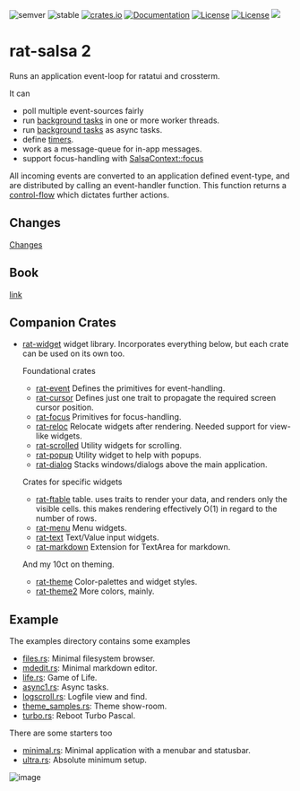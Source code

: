 ![semver](https://img.shields.io/badge/semver-☑-FFD700)
![stable](https://img.shields.io/badge/stability-stable-8A2BE2)
[![crates.io](https://img.shields.io/crates/v/rat-salsa.svg)](https://crates.io/crates/rat-salsa)
[![Documentation](https://docs.rs/rat-salsa/badge.svg)](https://docs.rs/rat-salsa)
[![License](https://img.shields.io/badge/license-MIT-blue.svg)](https://opensource.org/licenses/MIT)
[![License](https://img.shields.io/badge/license-APACHE-blue.svg)](https://www.apache.org/licenses/LICENSE-2.0)
![](https://tokei.rs/b1/github/thscharler/rat-salsa)

# rat-salsa 2

Runs an application event-loop for ratatui and crossterm.

It can

- poll multiple event-sources fairly
- run [background tasks](SalsaContext::spawn) in one or more worker threads.
- run [background tasks](SalsaContext::spawn_async) as async tasks.
- define [timers](SalsaContext::add_timer).
- work as a message-queue for in-app messages.
- support focus-handling with [SalsaContext::focus](SalsaContext::focus)

All incoming events are converted to an application defined event-type,
and are distributed by calling an event-handler function. This function
returns a [control-flow](Control) which dictates further actions.

## Changes

[Changes](https://github.com/thscharler/rat-salsa/blob/master/rat-salsa/changes.md)

## Book

[link](https://thscharler.github.io/rat-salsa/)

## Companion Crates

* [rat-widget](https://docs.rs/rat-widget)
  widget library. Incorporates everything below, but each crate
  can be used on its own too.

  Foundational crates

    * [rat-event](https://docs.rs/rat-event)
      Defines the primitives for event-handling.
    * [rat-cursor](https://docs.rs/rat-cursor)
      Defines just one trait to propagate the required screen cursor position.
    * [rat-focus](https://docs.rs/rat-focus)
      Primitives for focus-handling.
    * [rat-reloc](https://docs.rs/rat-reloc)
      Relocate widgets after rendering. Needed support for view-like widgets.
    * [rat-scrolled](https://docs.rs/rat-scrolled)
      Utility widgets for scrolling.
    * [rat-popup](https://docs.rs/rat-popup)
      Utility widget to help with popups.
    * [rat-dialog](https:://docs.rs/rat-dialog)
      Stacks windows/dialogs above the main application.

  Crates for specific widgets

    * [rat-ftable](https://docs.rs/rat-ftable)
      table. uses traits to render your data, and renders only the visible cells.
      this makes rendering effectively O(1) in regard to the number of rows.
    * [rat-menu](https://docs.rs/rat-menu)
      Menu widgets.
    * [rat-text](https://docs.rs/rat-text)
      Text/Value input widgets.
    * [rat-markdown](https://docs.rs/rat-markdown)
      Extension for TextArea for markdown.

  And my 10ct on theming.

    * [rat-theme](https://docs.rs/rat-theme)
      Color-palettes and widget styles.
    * [rat-theme2](https://docs.rs/rat-theme2)
      More colors, mainly.

## Example

The examples directory contains some examples

- [files.rs][refFiles]: Minimal filesystem browser.
- [mdedit.rs][refMDEdit]: Minimal markdown editor.
- [life.rs][refLife]: Game of Life.
- [async1.rs][refAsync1]: Async tasks.
- [logscroll.rs][refLogscroll]: Logfile view and find.
- [theme_samples.rs][refThemeSamples]: Theme show-room.
- [turbo.rs][refTurbo]: Reboot Turbo Pascal.

There are some starters too

- [minimal.rs][refMinimal]: Minimal application with a menubar and statusbar.
- [ultra.rs][refUltra]: Absolute minimum setup.

![image][refFilesGif]


[refFilesGif]: https://github.com/thscharler/rat-salsa/blob/master/rat-salsa/files.gif?raw=true

[refMDEditGif]: https://github.com/thscharler/rat-salsa/blob/master/rat-salsa/mdedit.gif?raw=true

[refLife]: https://github.com/thscharler/rat-salsa/blob/master/rat-salsa/examples/life.rs

[refAsync1]: https://github.com/thscharler/rat-salsa/blob/master/rat-salsa/examples/async1.rs

[refLogscroll]: https://github.com/thscharler/rat-salsa/blob/master/rat-salsa/examples/logscroll.rs

[refThemeSamples]: https://github.com/thscharler/rat-salsa/blob/master/rat-salsa/examples/theme_samples.rs

[refTurbo]: https://github.com/thscharler/rat-salsa/blob/master/rat-salsa/examples/turbo.rs

[refMDEdit]: https://github.com/thscharler/rat-salsa/blob/master/rat-salsa/examples/mdedit.rs

[refFiles]: https://github.com/thscharler/rat-salsa/blob/master/rat-salsa/examples/files.rs

[refMinimal]: https://github.com/thscharler/rat-salsa/blob/master/rat-salsa/examples/minimal.rs

[refUltra]: https://github.com/thscharler/rat-salsa/blob/master/rat-salsa/examples/ultra.rs

[refRSBook]: https://thscharler.github.io/rat-salsa/





